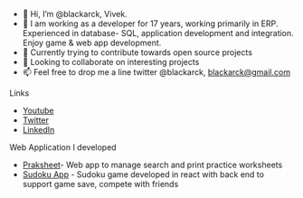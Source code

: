 - 👋 Hi, I’m @blackarck, Vivek.
- 👀 I am working as a developer for 17 years, working primarily in ERP. Experienced in database- SQL, application development and integration. Enjoy game & web app development.
- 🌱 Currently trying to contribute towards open source projects
- 💞️ Looking to collaborate on interesting projects 
- 📫 Feel free to drop me a line twitter @blackarck, blackarck@gmail.com

<!---
blackarck/blackarck is a ✨ special ✨ repository because its `README.md` (this file) appears on your GitHub profile.
You can click the Preview link to take a look at your changes.
--->

Links
- [Youtube](https://www.youtube.com/channel/UC9R0-fL6f_yE9sv7Zkb98CA) 
- [Twitter](https://twitter.com/blackarck)
- [LinkedIn](https://www.linkedin.com/in/viveks620/)


Web Application I developed

- [Praksheet](https://praksheet.com)- Web app to manage search and print practice worksheets
- [Sudoku App](https://sudoku.ioblitz.com) - Sudoku game developed in react with back end to support game save, compete with friends
